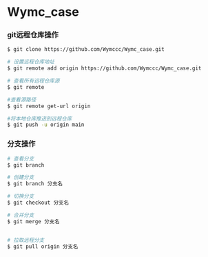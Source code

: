 # Wymc_case

### git远程仓库操作
```bash
$ git clone https://github.com/Wymccc/Wymc_case.git

# 设置远程仓库地址
$ git remote add origin https://github.com/Wymccc/Wymc_case.git

# 查看所有远程仓库源
$ git remote  

#查看源路径
$ git remote get-url origin

#将本地仓库推送到远程仓库
$ git push -u origin main
```

               
### 分支操作
```bash
# 查看分支
$ git branch

# 创建分支
$ git branch 分支名

# 切换分支
$ git checkout 分支名

# 合并分支
$ git merge 分支名


# 拉取远程分支
$ git pull origin 分支名
```

